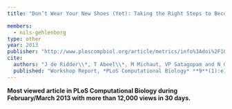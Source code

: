 ```yaml
---
title: "Don’t Wear Your New Shoes (Yet): Taking the Right Steps to Become a Successful Principal Investigator"

members:
  - nils-gehlenborg
type: other
year: 2013
publisher: "http://www.ploscompbiol.org/article/metrics/info%3Adoi%2F10.1371%2Fjournal.pcbi.1002834"
cite:
  authors: "J de Ridder\\*, T Abeel\\*, M Michaut, VP Satagopam and N Gehlenborg"
  published: "Workshop Report, *PLoS Computational Biology* **9**(1):e1002834"
---
```

**Most viewed article in PLoS Computational Biology during February/March 2013 with more than 12,000 views in 30 days.**